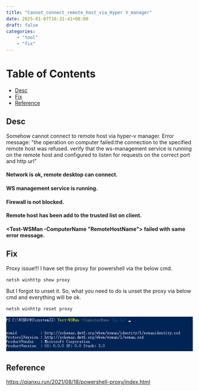 ```yaml
---
title: "Cannot_connect_remote_host_via_Hyper V_manager"
date: 2025-01-07T16:31:41+08:00
draft: false
categories:
    - "tool"
    - "fix"
---
```

# Table of Contents
<!-- TOC -->

- [Desc](#desc)
- [Fix](#fix)
- [Reference](#reference)

<!-- /TOC -->


## Desc
Somehow cannot connect to remote host via hyper-v manager. 
Error message: 
"the operation on computer failed:the connection to the specified remote host was refused. verify that the ws-management service is running on the remote host and configured to listen for requests on the correct port and http url"

#### Network is ok, remote desktop can connect.
#### WS management service is running.
#### Firewall is not blocked.
#### Remote host has been add to the trusted list on client.
#### <Test-WSMan -ComputerName "RemoteHostName"> failed with same error message.

## Fix
Proxy issue!!!
I have set the proxy for powershell via the below cmd.

    netsh winhttp show proxy
But I forgot to unset it. So, what you need to do is unset the proxy via below cmd and everything will be ok.

    netsh winhttp reset proxy

![alt text](image.png)

## Reference
https://qianxu.run/2021/08/18/powershell-proxy/index.html